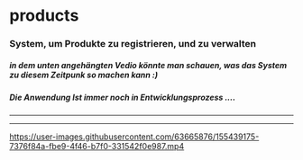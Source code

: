 # products

### System, um Produkte zu registrieren, und zu verwalten

##### in dem unten angehängten Vedio könnte man schauen, was das System zu diesem Zeitpunk so machen kann :) 
##### Die Anwendung Ist immer noch in Entwicklungsprozess ....

___
___


https://user-images.githubusercontent.com/63665876/155439175-7376f84a-fbe9-4f46-b7f0-331542f0e987.mp4
